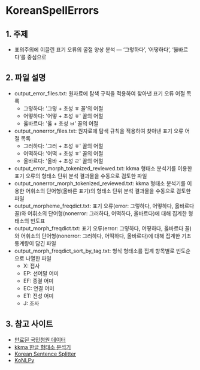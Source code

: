 # KoreanSpellErrors
## 1. 주제
- 표의주의에 이끌린 표기 오류의 굴절 양상 분석 ― ‘그렇하다’, ‘어떻하다’, ‘옳바르다’를 중심으로

## 2. 파일 설명
- output_error_files.txt: 원자료에 탐색 규칙을 적용하여 찾아낸 표기 오류 어절 목록  
    - 그렇하다: '그렇 + 초성 ㅎ 꼴'의 어절  
    - 어떻하다: '어떻 + 초성 ㅎ' 꼴의 어절  
    - 옳바르다: '옳 + 초성 ㅂ' 꼴의 어절  
- output_nonerror_files.txt: 원자료에 탐색 규칙을 적용하여 찾아낸 표기 오류 어절 목록  
    - 그러하다: '그러 + 초성 ㅎ' 꼴의 어절  
    - 어떡하다: '어떡 + 초성 ㅎ' 꼴의 어절  
    - 올바르다: '올바 + 초성 ㄹ' 꼴의 어절  
- output_error_morph_tokenized_reviewed.txt: kkma 형태소 분석기를 이용한 표기 오류의 형태소 단위 분석 결과물을 수동으로 검토한 파일
- output_nonerror_morph_tokenized_reviewed.txt: kkma 형태소 분석기를 이용한 어휘소의 단어형(올바른 표기)의 형태소 단위 분석 결과물을 수동으로 검토한 파일
- output_morpheme_freqdict.txt: 표기 오류(error: 그렇하다, 어떻하다, 옳바르다 꼴)와 어휘소의 단어형(nonerror: 그러하다, 어떡하다, 올바르다)에 대해 집계한 형태소의 빈도표
- output_morph_freqdict.txt: 표기 오류(error: 그렇하다, 어떻하다, 옳바르다 꼴)와 어휘소의 단어형(nonerror: 그러하다, 어떡하다, 올바르다)에 대해 집계한 기초 통계량이 담긴 파일
- output_morph_freqdict_sort_by_tag.txt: 형식 형태소를 집계 항목별로 빈도순으로 나열한 파일
    - X: 접사
    - EP: 선어말 어미
    - EF: 종결 어미
    - EC: 연결 어미
    - ET: 전성 어미
    - J: 조사
 
 
 



## 3. 참고 사이트
- [만료된 국민청원 데이터](https://github.com/akngs/petitions)
- [kkma 한글 형태소 분석기](http://kkma.snu.ac.kr/documents/?doc=postag)
- [Korean Sentence Splitter](https://github.com/hyunwoongko/kss)
- [KoNLPy](https://konlpy.org/en/latest/)

 
